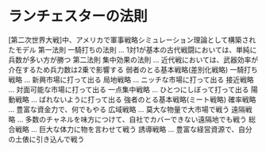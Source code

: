 # ランチェスターの法則
 [第二次世界大戦]中、アメリカで軍事戦略シミュレーション理論として構築されたモデル
  第一法則 一騎打ちの法則 … 1対1が基本の古代戦闘においては、単純に兵数が多い方が勝つ
  第二法則 集中効果の法則 … 近代戦においては、武器効率が介在するため兵力数は2乗で影響する
  弱者のとる基本戦略(差別化戦略)
   一騎打ち戦略 … 新興市場に打って出る
   局地戦略 … ニッチな市場に打って出る
   接近戦略 … 対面可能な市場に打って出る
   一点集中戦略 … ひとつにしぼって打って出る
   陽動戦略 ... ばれないように打って出る
  強者のとる基本戦略(ミート戦略)
   確率戦略 … 豊富な資金力で、何でもやる
   広域戦略 … 莫大な物量で大市場で戦う
   遠隔戦略 … 多数のチャネルを味方につけて、自社でカバーできない遠隔地でも戦う
   総合戦略 … 巨大な体力に物を言わせて戦う
   誘導戦略 … 豊富な経営資源で、自分の土俵に引き込んで戦う
